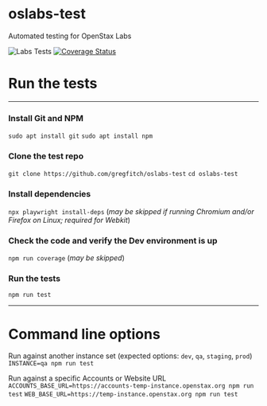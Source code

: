 # oslabs-test
Automated testing for OpenStax Labs

![Labs Tests](https://github.com/gregfitch/oslabs-test/actions/workflows/test.yml/badge.svg) [![Coverage Status](https://coveralls.io/repos/github/gregfitch/oslabs-test/badge.svg?branch=main)](https://coveralls.io/github/gregfitch/oslabs-test?branch=main)
# Run the tests
---
### Install Git and NPM
`sudo apt install git`
`sudo apt install npm`
### Clone the test repo
`git clone https://github.com/gregfitch/oslabs-test`
`cd oslabs-test`
### Install dependencies
`npx playwright install-deps` (*may be skipped if running Chromium and/or Firefox on Linux; required for Webkit*)
### Check the code and verify the Dev environment is up

`npm run coverage` (*may be skipped*)
### Run the tests
`npm run test`

---
# Command line options
Run against another instance set (expected options: `dev`, `qa`, `staging`, `prod`)
`INSTANCE=qa npm run test`

Run against a specific Accounts or Website URL
`ACCOUNTS_BASE_URL=https://accounts-temp-instance.openstax.org npm run test`
`WEB_BASE_URL=https://temp-instance.openstax.org npm run test`